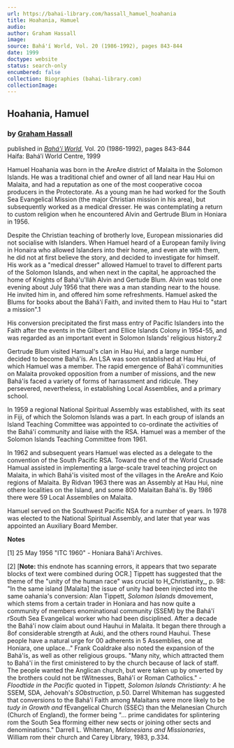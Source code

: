 ```yaml
---
url: https://bahai-library.com/hassall_hamuel_hoahania
title: Hoahania, Hamuel
audio: 
author: Graham Hassall
image: 
source: Bahá'í World, Vol. 20 (1986-1992), pages 843-844
date: 1999
doctype: website
status: search-only
encumbered: false
collection: Biographies (bahai-library.com)
collectionImage: 
---
```



## Hoahania, Hamuel

### by [Graham Hassall](https://bahai-library.com/author/Graham+Hassall)

published in [_Bahá'í World_](https://bahai-library.com/series/BW), Vol. 20 (1986-1992), pages 843-844  
Haifa: Bahá’í World Centre, 1999


Hamuel Hoahania was born in the AreAre district of Malaita in the Solomon Islands. He was a traditional chief and owner of all land near Hau Hui on Malaita, and had a reputation as one of the most cooperative cocoa producers in the Protectorate. As a young man he had worked for the South Sea Evangelical Mission (the major Christian mission in his area), but subsequently worked as a medical dresser. He was contemplating a return to custom religion when he encountered Alvin and Gertrude Blum in Honiara in 1956.

Despite the Christian teaching of brotherly love, European missionaries did not socialise with Islanders. When Hamuel heard of a European family living in Honaira who allowed Islanders into their home, and even ate with them, he did not at first believe the story, and decided to investigate for himself. His work as a "medical dresser" allowed Hamuel to travel to different parts of the Solomon Islands, and when next in the capital, he approached the home of Knights of Bahá'u'lláh Alvin and Gertude Blum. Alvin was told one evening about July 1956 that there was a man standing near to the house. He invited him in, and offered him some refreshments. Hamuel asked the Blums for books about the Bahá'í Faith, and invited them to Hau Hui to "start a mission".1

His conversion precipitated the first mass entry of Pacific Islanders into the Faith after the events in the Gilbert and Ellice Islands Colony in 1954-55, and was regarded as an important event in Solomon Islands' religious history.2

Gertrude Blum visited Hamual's clan in Hau Hui, and a large number decided to become Bahá'ís. An LSA was soon established at Hau Hui, of which Hamuel was a member. The rapid emergence of Bahá'í communities on Malaita provoked opposition from a number of missions, and the new Bahá'ís faced a variety of forms of harrassment and ridicule. They persevered, nevertheless, in establishing Local Assemblies, and a primary school.

In 1959 a regional National Spiritual Assembly was established, with its seat in Fiji, of which the Solomon Islands was a part. In each group of islands an Island Teaching Committee was appointed to co-ordinate the activities of the Bahá'í community and liaise with the RSA. Hamuel was a member of the Solomon Islands Teaching Committee from 1961.

In 1962 and subsequent years Hamuel was elected as a delegate to the convention of the South Pacific RSA. Toward the end of the World Crusade Hamual assisted in implementing a large-scale travel teaching project on Malaita, in which Bahá'ís visited most of the villages in the AreAre and Koio regions of Malaita. By Ridvan 1963 there was an Assembly at Hau Hui, nine othere localities on the Island, and some 800 Malaitan Bahá'ís. By 1986 there were 59 Local Assemblies on Malaita.

Hamuel served on the Southwest Pacific NSA for a number of years. In 1978 was elected to the National Spiritual Assembly, and later that year was appointed an Auxiliary Board Member.

**Notes**

\[1\] 25 May 1956 "ITC 1960" - Honiara Bahá'í Archives.

\[2\] \[**Note:** this endnote has scanning errors, it appears that two separate blocks of text were combined during OCR.\] Tippett has suggested that the theme of the "unity of the human race" was crucial to H_Christianity_, p. 98: "In the same island \[Malaita\] the issue of unity had been injected into the same oahania's conversion: Alan Tippett, _Solomon Islands_ dmovement, which stems from a certain trader in Honiara and has now quite a community of members enominational community (SSEM) by the Bahá'í rSouth Sea Evangelical worker who had been disciplined. After a decade the Bahá'í now claim about ound Hauhui in Malaita. It began there through a 8of considerable strength at Auki, and the others round Hauhui. These people have a natural urge for 00 adherents in 5 Assemblies, one at Honiara, one uplace..." Frank Coaldrake also noted the expansion of the Bahá'ís, as well as other religious groups. "Many nity, which attracted them to Bahá'í in the first cministered to by the church because of lack of staff. The people wanted the Anglican church, but were taken up by onverted by the brothers could not be tWitnesses, Bahá'í or Roman Catholics." -_Floodtide in the Pacific_ quoted in Tippett, _Solomon Islands Christianty: A_ he SSEM, SDA, Jehovah's _SObstruction_, p.50. Darrel Whiteman has suggested that conversions to the Bahá'í Faith among Malaitans were more likely to be _tudy in Growth and_ fEvangelical Church (SSEC) than the Melanesian Church (Church of England), the former being "... prime candidates for splintering rom the South Sea fforming either new sects or joining other sects and denominations." Darrell L. Whiteman, _Melanesians and Missionaries_, William rom their church and Carey Library, 1983, p.334.